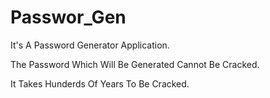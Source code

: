 # Passwor_Gen

It's A Password Generator Application.

The Password Which Will Be Generated Cannot Be Cracked.

It Takes Hunderds Of Years To Be Cracked. 

